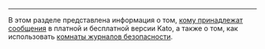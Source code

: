 ***

В этом разделе представлена информация о том, [кому принадлежат сообщения](/articles/ru/teams/who-owns-your-messages) в платной и бесплатной версии Kato, а также о том, как использовать [комнаты журналов безопасности](/articles/ru/teams/security-audit-log).

